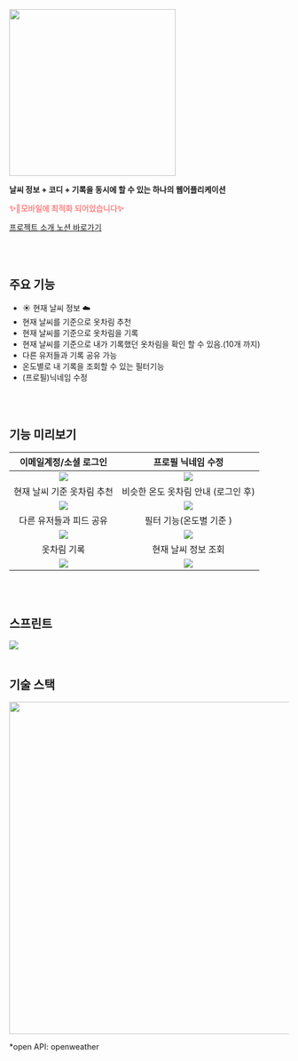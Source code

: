 <img src="https://github.com/chae-young/weather_zip/assets/28029685/86f1836b-71f9-4bdb-b59f-8c55133fcf09" width="300">

**날씨 정보 + 코디 + 기록을 동시에 할 수 있는 하나의 웹어플리케이션**

**<span style="color:#ff8383">✨📱모바일에 최적화 되어있습니다✨</span>**

[프로젝트 소개 노션 바로가기](https://fixed-rubidium-143.notion.site/zip-65f6d8180154439d9b2e0a6b66cca371?pvs=4)

<br/>
<br/>

## 주요 기능

- ☀️ 현재 날씨 정보 ☁️
- 현재 날씨를 기준으로 옷차림 추천
- 현재 날씨를 기준으로 옷차림을 기록
- 현재 날씨를 기준으로 내가 기록했던 옷차림을 확인 할 수 있음.(10개 까지)
- 다른 유저들과 기록 공유 가능
- 온도별로 내 기록을 조회할 수 있는 필터기능
- (프로필)닉네임 수정

<br/>
<br/>

## 기능 미리보기

|                                           이메일계정/소셜 로그인                                            |                                             프로필 닉네임 수정                                              |
| :---------------------------------------------------------------------------------------------------------: | :---------------------------------------------------------------------------------------------------------: |
| <img src="https://github.com/chae-young/weather_zip/assets/28029685/9c982183-27f6-40b7-82a9-4c152fd91f4e"/> | <img src="https://github.com/chae-young/weather_zip/assets/28029685/39e5390b-642a-4191-843d-68242955d760"/> |
|                                         현재 날씨 기준 옷차림 추천                                          |                                     비슷한 온도 옷차림 안내 (로그인 후)                                     |
| <img src="https://github.com/chae-young/weather_zip/assets/28029685/0e9560b3-c397-474e-b744-853dc8ba6695"/> | <img src="https://github.com/chae-young/weather_zip/assets/28029685/b7e2e1c8-e50c-4d41-99be-1ef8df5c5422"/> |
|                                           다른 유저들과 피드 공유                                           |                                           필터 기능(온도별 기준 )                                           |
| <img src="https://github.com/chae-young/weather_zip/assets/28029685/6424670f-71ba-425a-b4d1-e2c1aa8d63c6"/> | <img src="https://github.com/chae-young/weather_zip/assets/28029685/be0c6b00-42a8-41aa-8aa5-33986e702648"/> |
|                                                 옷차림 기록                                                 |                                             현재 날씨 정보 조회                                             |
| <img src="https://github.com/chae-young/weather_zip/assets/28029685/1ef96dea-5ba4-4aaf-bbe0-6e5a9423fba8"/> | <img src="https://github.com/chae-young/weather_zip/assets/28029685/0e9560b3-c397-474e-b744-853dc8ba6695"/> |

<br/>
<br/>

## 스프린트

<img src="https://github.com/chae-young/weather_zip/assets/28029685/72ca039a-58bc-4d74-88bc-afd643a7cb5e">

<br/>
<br/>

## 기술 스택

<img width="598"  src="https://github.com/chae-young/weather_zip/assets/28029685/46489f34-2137-41fe-8329-0fc58403535a">

\*open API: openweather
